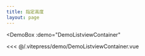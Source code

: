 ```yaml
---
title: 指定高度
layout: page
---
```


<script setup>
import DemoListviewContainer from '../.vitepress/demo/DemoListviewContainer.vue'
</script>

<DemoBox
  :demo="DemoListviewContainer"
>

  <<< @/.vitepress/demo/DemoListviewContainer.vue

</DemoBox>
